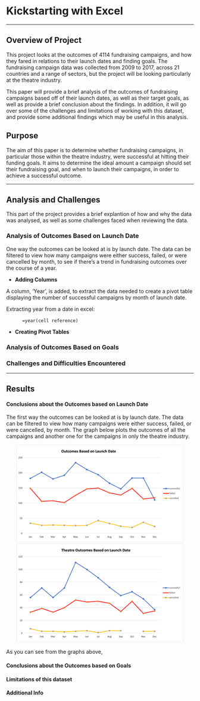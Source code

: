 # Kickstarting with Excel
---

## Overview of Project 

This project looks at the outcomes of 4114 fundraising campaigns, and how they fared in relations to their launch dates and finding goals. The fundraising campaign data was collected from 2009 to 2017, across 21 countries and a range of sectors, but the project will be looking particularly at the theatre industry. 

This paper will provide a brief analysis of the outcomes of fundraising campaigns based off of their launch dates, as well as their target goals, as well as provide a brief conclusion about the findings. In addition, it will go over some of the challenges and limitations of working with this dataset, and provide some additional findings which may be useful in this analysis. 


## Purpose 

The aim of this paper is to determine whether fundraising campaigns, in particular those within the theatre industry, were successful at hitting their funding goals. It aims to determine the ideal amount a campaign should set their fundraising goal, and when to launch their campaigns, in order to achieve a successful outcome. 

---

## Analysis and Challenges 

This part of the project provides a brief explantion of how and why the data was analysed, as well as some challenges faced when reviewing the data.

### Analysis of Outcomes Based on Launch Date

One way the outcomes can be looked at is by launch date. The data can be filtered to view how many campaigns were either success, failed, or were cancelled by month, to see if there’s a trend in fundraising outcomes over the course of a year.

- **Adding Columns** 

A column, ‘Year’, is added, to extract the data needed to create a pivot table displaying the number of successful campaigns by month of launch date. 

Extracting year from a date in excel:  

          =year(cell reference)


- **Creating Pivot Tables**


### Analysis of Outcomes Based on Goals

### Challenges and Difficulties Encountered

---

## Results

#### Conclusions about the Outcomes based on Launch Date

The first way the outcomes can be looked at is by launch date. The data can be filtered to view how many campaigns were either success, failed, or were cancelled, by month. The graph below plots the outcomes of all the campaigns and another one for the campaigns in only the theatre industry.


<p align="center">
  <img src="Resources/Outcome_vs_Launch.png" width="450" />
  <img src="Resources/Theater_Outcomes_vs_Launch.png" width="450" /> 
</p>

As you can see from the graphs above, 

#### Conclusions about the Outcomes based on Goals

#### Limitations of this dataset

#### Additional Info


 
  
